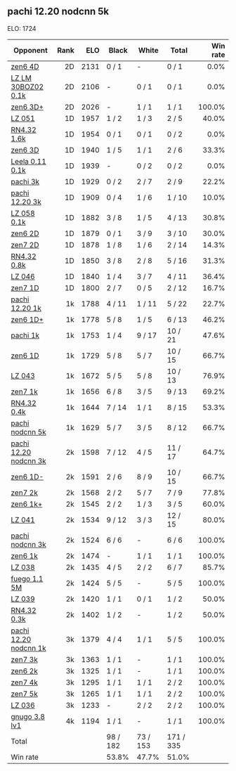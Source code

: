 ## pachi 12.20 nodcnn 5k ##

ELO: 1724

Opponent | Rank | ELO | Black | White | Total | Win rate
---------|-----:|----:|-------|-------|-------|-------:
[zen6 4D](zen6%204D.md) | 2D | 2131 | 0 / 1 | - | 0 / 1 | 0.0%
[LZ LM 30BOZ02 0.1k](LZ%20LM%2030BOZ02%200.1k.md) | 2D | 2106 | - | 0 / 1 | 0 / 1 | 0.0%
[zen6 3D+](zen6%203D+.md) | 2D | 2026 | - | 1 / 1 | 1 / 1 | 100.0%
[LZ 051](LZ%20051.md) | 1D | 1957 | 1 / 2 | 1 / 3 | 2 / 5 | 40.0%
[RN4.32 1.6k](RN4.32%201.6k.md) | 1D | 1954 | 0 / 1 | 0 / 1 | 0 / 2 | 0.0%
[zen6 3D](zen6%203D.md) | 1D | 1940 | 1 / 5 | 1 / 1 | 2 / 6 | 33.3%
[Leela 0.11 0.1k](Leela%200.11%200.1k.md) | 1D | 1939 | - | 0 / 2 | 0 / 2 | 0.0%
[pachi 3k](pachi%203k.md) | 1D | 1929 | 0 / 2 | 2 / 7 | 2 / 9 | 22.2%
[pachi 12.20 3k](pachi%2012.20%203k.md) | 1D | 1909 | 0 / 4 | 1 / 6 | 1 / 10 | 10.0%
[LZ 058 0.1k](LZ%20058%200.1k.md) | 1D | 1882 | 3 / 8 | 1 / 5 | 4 / 13 | 30.8%
[zen6 2D](zen6%202D.md) | 1D | 1879 | 0 / 1 | 3 / 9 | 3 / 10 | 30.0%
[zen7 2D](zen7%202D.md) | 1D | 1878 | 1 / 8 | 1 / 6 | 2 / 14 | 14.3%
[RN4.32 0.8k](RN4.32%200.8k.md) | 1D | 1850 | 3 / 8 | 2 / 8 | 5 / 16 | 31.3%
[LZ 046](LZ%20046.md) | 1D | 1840 | 1 / 4 | 3 / 7 | 4 / 11 | 36.4%
[zen7 1D](zen7%201D.md) | 1D | 1800 | 2 / 7 | 0 / 5 | 2 / 12 | 16.7%
[pachi 12.20 1k](pachi%2012.20%201k.md) | 1k | 1788 | 4 / 11 | 1 / 11 | 5 / 22 | 22.7%
[zen6 1D+](zen6%201D+.md) | 1k | 1778 | 5 / 8 | 1 / 5 | 6 / 13 | 46.2%
[pachi 1k](pachi%201k.md) | 1k | 1753 | 1 / 4 | 9 / 17 | 10 / 21 | 47.6%
[zen6 1D](zen6%201D.md) | 1k | 1729 | 5 / 8 | 5 / 7 | 10 / 15 | 66.7%
[LZ 043](LZ%20043.md) | 1k | 1672 | 5 / 5 | 5 / 8 | 10 / 13 | 76.9%
[zen7 1k](zen7%201k.md) | 1k | 1656 | 6 / 8 | 3 / 5 | 9 / 13 | 69.2%
[RN4.32 0.4k](RN4.32%200.4k.md) | 1k | 1644 | 7 / 14 | 1 / 1 | 8 / 15 | 53.3%
[pachi nodcnn 5k](pachi%20nodcnn%205k.md) | 1k | 1629 | 5 / 7 | 3 / 5 | 8 / 12 | 66.7%
[pachi 12.20 nodcnn 3k](pachi%2012.20%20nodcnn%203k.md) | 2k | 1598 | 7 / 12 | 4 / 5 | 11 / 17 | 64.7%
[zen6 1D-](zen6%201D-.md) | 2k | 1591 | 2 / 6 | 8 / 9 | 10 / 15 | 66.7%
[zen7 2k](zen7%202k.md) | 2k | 1568 | 2 / 2 | 5 / 7 | 7 / 9 | 77.8%
[zen6 1k+](zen6%201k+.md) | 2k | 1545 | 2 / 2 | 1 / 3 | 3 / 5 | 60.0%
[LZ 041](LZ%20041.md) | 2k | 1534 | 9 / 12 | 3 / 3 | 12 / 15 | 80.0%
[pachi nodcnn 3k](pachi%20nodcnn%203k.md) | 2k | 1524 | 6 / 6 | - | 6 / 6 | 100.0%
[zen6 1k](zen6%201k.md) | 2k | 1474 | - | 1 / 1 | 1 / 1 | 100.0%
[LZ 038](LZ%20038.md) | 2k | 1435 | 4 / 5 | 2 / 2 | 6 / 7 | 85.7%
[fuego 1.1 5M](fuego%201.1%205M.md) | 2k | 1424 | 5 / 5 | - | 5 / 5 | 100.0%
[LZ 039](LZ%20039.md) | 2k | 1420 | 1 / 1 | 0 / 1 | 1 / 2 | 50.0%
[RN4.32 0.3k](RN4.32%200.3k.md) | 2k | 1402 | 1 / 2 | - | 1 / 2 | 50.0%
[pachi 12.20 nodcnn 1k](pachi%2012.20%20nodcnn%201k.md) | 3k | 1379 | 4 / 4 | 1 / 1 | 5 / 5 | 100.0%
[zen7 3k](zen7%203k.md) | 3k | 1363 | 1 / 1 | - | 1 / 1 | 100.0%
[zen6 2k](zen6%202k.md) | 3k | 1325 | 1 / 1 | - | 1 / 1 | 100.0%
[zen7 4k](zen7%204k.md) | 3k | 1295 | 1 / 1 | 1 / 1 | 2 / 2 | 100.0%
[zen7 5k](zen7%205k.md) | 3k | 1265 | 1 / 1 | 1 / 1 | 2 / 2 | 100.0%
[LZ 036](LZ%20036.md) | 3k | 1233 | - | 2 / 2 | 2 / 2 | 100.0%
[gnugo 3.8 lv1](gnugo%203.8%20lv1.md) | 4k | 1194 | 1 / 1 | - | 1 / 1 | 100.0%
Total | | | 98 / 182 | 73 / 153 | 171 / 335 | 
Win rate| | | 53.8% | 47.7% | 51.0% | 
